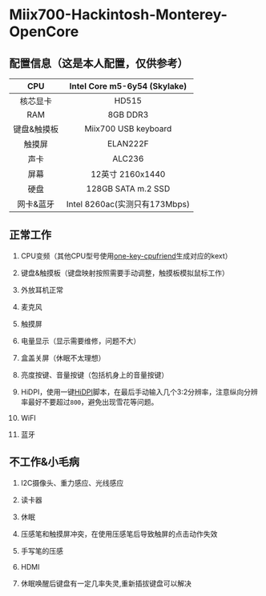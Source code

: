 # Miix700-Hackintosh-Monterey-OpenCore

## 配置信息（这是本人配置，仅供参考）

| CPU    | Intel Core m5-6y54 (Skylake)             |
|:------:|:----------------------------------------:|
| 核芯显卡   | HD515                                    |
| RAM    | 8GB DDR3                                 |
| 键盘&触摸板 | Miix700 USB keyboard                     |
| 触摸屏    | ELAN222F                                 |
| 声卡     | ALC236                                   |
| 屏幕     | 12英寸 2160x1440                         |
| 硬盘     | 128GB SATA m.2 SSD                       |
| 网卡&蓝牙  | Intel 8260ac(实测只有173Mbps)           |

## 正常工作

1. CPU变频（其他CPU型号使用[one-key-cpufriend](https://github.com/stevezhengshiqi/one-key-cpufriend)生成对应的kext）

2. 键盘&触摸板（键盘映射按照需要手动调整，触摸板模拟鼠标工作）

3. 外放耳机正常

4. 麦克风

5. 触摸屏

6. 电量显示（显示需要维修，问题不大）

7. 盒盖关屏（休眠不太理想）

8. 亮度按键、音量按键（包括机身上的音量按键）  

9. HiDPI，使用一键[HiDPI](https://github.com/xzhih/one-key-hidpi)脚本，在最后手动输入几个3:2分辨率，注意纵向分辨率最好不要超过`800`，避免出现雪花等问题。

10. WiFI

11. 蓝牙 


## 不工作&小毛病

1. I2C摄像头、重力感应、光线感应

2. 读卡器

3. 休眠

4. 压感笔和触摸屏冲突，在使用压感笔后导致触屏的点击动作失效

5. 手写笔的压感

6. HDMI

7. 休眠唤醒后键盘有一定几率失灵,重新插拔键盘可以解决  
